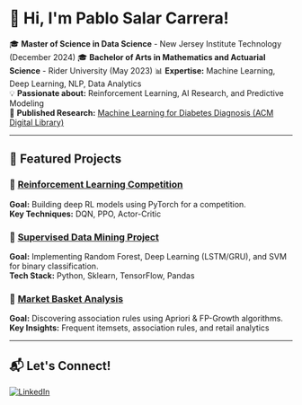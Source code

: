 # 👋 Hi, I'm Pablo Salar Carrera!

🎓 **Master of Science in Data Science** - New Jersey Institute Technology (December 2024)
🎓 **Bachelor of Arts in Mathematics and Actuarial Science** - Rider University (May 2023)
📊 **Expertise:** Machine Learning, Deep Learning, NLP, Data Analytics  
💡 **Passionate about:** Reinforcement Learning, AI Research, and Predictive Modeling  
📜 **Published Research:** [Machine Learning for Diabetes Diagnosis (ACM Digital Library)](https://dl.acm.org/doi/10.1145/3655755.3655781)  

---

## 🚀 Featured Projects
### 🔹 [Reinforcement Learning Competition](https://github.com/your-repo)
**Goal:** Building deep RL models using PyTorch for a competition.  
**Key Techniques:** DQN, PPO, Actor-Critic  

### 🔹 [Supervised Data Mining Project](https://github.com/your-repo)
**Goal:** Implementing Random Forest, Deep Learning (LSTM/GRU), and SVM for binary classification.  
**Tech Stack:** Python, Sklearn, TensorFlow, Pandas  

### 🔹 [Market Basket Analysis](https://github.com/your-repo)
**Goal:** Discovering association rules using Apriori & FP-Growth algorithms.  
**Key Insights:** Frequent itemsets, association rules, and retail analytics  

---

## 📬 Let's Connect!
[![LinkedIn](https://img.shields.io/badge/LinkedIn-Profile-blue?style=flat&logo=linkedin)](https://www.linkedin.com/in/pablo-salar-carrera-11394315b/)  
